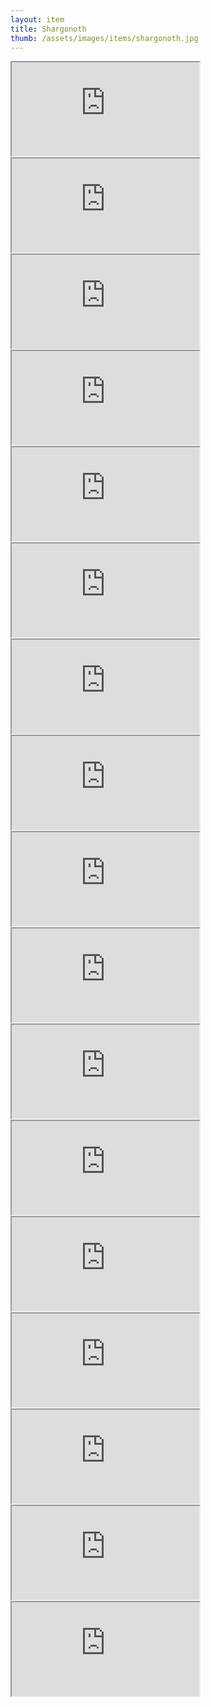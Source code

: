 ```yaml
---
layout: item
title: Shargonoth
thumb: /assets/images/items/shargonoth.jpg
---
```

<iframe src="http://magic-items.herokuapp.com/item/embed/57"></iframe>
<iframe src="http://magic-items.herokuapp.com/item/embed/78"></iframe>
<iframe src="http://magic-items.herokuapp.com/item/embed/86"></iframe>
<iframe src="http://magic-items.herokuapp.com/item/embed/87"></iframe>
<iframe src="http://magic-items.herokuapp.com/item/embed/98"></iframe>
<iframe src="http://magic-items.herokuapp.com/item/embed/113"></iframe>
<iframe src="http://magic-items.herokuapp.com/item/embed/119"></iframe>
<iframe src="http://magic-items.herokuapp.com/item/embed/168"></iframe>
<iframe src="http://magic-items.herokuapp.com/item/embed/131"></iframe>
<iframe src="http://magic-items.herokuapp.com/item/embed/132"></iframe>
<iframe src="http://magic-items.herokuapp.com/item/embed/133"></iframe>
<iframe src="http://magic-items.herokuapp.com/item/embed/18"></iframe>
<iframe src="http://magic-items.herokuapp.com/item/embed/160"></iframe>
<iframe src="http://magic-items.herokuapp.com/item/embed/161"></iframe>
<iframe src="http://magic-items.herokuapp.com/item/embed/11"></iframe>
<iframe src="http://magic-items.herokuapp.com/item/embed/172"></iframe>
<iframe src="http://magic-items.herokuapp.com/item/embed/125"></iframe>

